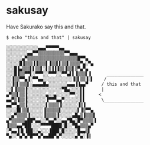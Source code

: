 # sakusay

Have Sakurako say this and that.

    $ echo "this and that" | sakusay

    ░░░░░░░░░░░░▄▄▄▀▀▀▀▀▄▄  
    ░░░░░░░░▄▄▀▀▒▒▒▒▒▒▒▒▒▒▀▀▄▄▄           
    ░░░░░░▄▀▒▒▒▒▒▒▒▒▒▒▒▒▒▒▒▒▒▒▒█▀▀▄       
    ░░░░░█▐▒▒▒▐▐▒▒▒▌▐▒▒▌▌▒▒▌▒▒▒▒▀▄░▀▄     
    ░░░█▐▄▒▒▒▌▌▒▒▌░▌▒▐▐▐▒▒▐▒▒▌▒▀▄▀▄    
    ░░░█▐▒▒▀▀▌░▀▀▀░░▀▀▀░░▀▀▄▌▌▐▒▒▒▌▐      ______________
    ░░▐▒▒▀▀▄▐░▀▀▄▄░░░░░░░░░░░▐▒▌▒▒▐░▌    /
    ░░▐▒▌▒▒▒▌░▄▄▄▄█▄░░░░░░░▄▄▄▐▐▄▄▀     / this and that
    ░░▌▐▒▒▒▐░░░░░░░░░░░░░▀█▄░░░░▌▌      | 
    ▄▀▒▒▌▒▒▐░░░░░░░▄░░▄░░░░░▀▀░░▌▌     < 
    ▄▄▀▒▐▒▒▐░░░░░░░▐▀▀▀▄▄▀░░░░░░▌▌      \_______________
    ▄▄▀▀▄▒▒▐░░░░░░░▌▒▒▒▒▐░░░░░░▐▒▐      
    ░░░░█▌▒▒▌░░░░░▐▒▒▒▒▒▌░░░░░░▌▐▒▀▀▄   
    ░░▄▀▒▒▒▒▐░░░░░▐▒▒▒▒▐░░░░░▄█▄▒▐▒▒▒▌  
    ▄▀▒▒▒▒▒▄██▀▄▄░░▀▄▄▀░░▄▄▀█▄░█▀▒▒▒▒▐  
    ▐▒▒▒▄▄▀██▌░░░▀▀▀▀████░█░░▀█▄▒▒▒▄▀   
    ░▀▄▄▐▐▌▐██░░▄░░░▐███░█░░░░░█▄▄▒▌    
    ▀▄░░▀▄▀▄▀█▀▀▄▀▄▄██▀▄▀░░░░░▄▀▄░▐▒    
